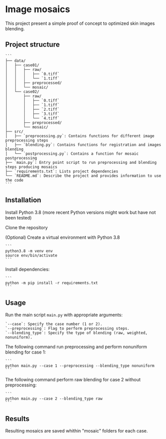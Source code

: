# Image mosaics

This project present a simple proof of concept to optimized skin images blending.

## Project structure

    ```                      
    ├── data/              
    │   ├── case01/                  
    │   │   ├── raw/
    │   │   │   ├── `0.tiff`     
    │   │   │   └── `1.tiff`  
    │   │   ├── preprocessed/       
    │   │   └── mosaic/               
    │   └── case02/                   
    │       ├── raw/
    │       │   ├── `0.tiff`
    │       │   ├── `1.tiff`
    │       │   ├── `2.tiff`
    │       │   ├── `3.tiff`     
    │       │   └── `4.tiff`                   
    │       ├── preprocessed/          
    │       └── mosaic/
    ├── src/              
    │   ├── `preprocessing.py`: Contains functions for different image preprocessing steps                   
    │   ├── `blending.py`: Contains functions for registration and images blending    
    │   └── `postprocessing.py`: Contains a function for mosaic postprocessing
    ├── `main.py`: Entry point script to run preprocessing and blending steps producing mosaics
    ├── `requirements.txt`: Lists project dependencies
    └── `README.md`: Describe the project and provides information to use the code
    ```

## Installation

Install Python 3.8 (more recent Python versions might work but have not been tested)

Clone the repository

(Optional) Create a virtual environment with Python 3.8
    
    ```
    python3.8 -m venv env
    source env/bin/activate
    ```

Install dependencies:

    ```
    python -m pip install -r requirements.txt
    ```

## Usage

Run the main script `main.py` with appropriate arguments:

    `--case`: Specify the case number (1 or 2).
    `--preprocessing`: Flag to perform preprocessing steps.
    `--blending_type`: Specify the type of blending (raw, weighted, nonuniform).

The following command run preprocessing and perform nonuniform blending for case 1:

    ```
    python main.py --case 1 --preprocessing --blending_type nonuniform
    ```

The following command perform raw blending for case 2 without preprocessing:

    ```
    python main.py --case 2 --blending_type raw
    ```

## Results

Resulting mosaics are saved whithin "mosaic" folders for each case.
